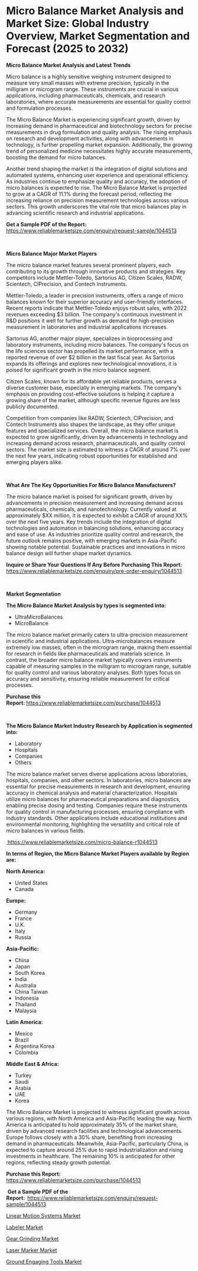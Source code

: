 <p><h1>Micro Balance Market Analysis and Market Size: Global Industry Overview, Market Segmentation and Forecast (2025 to 2032)</h1></p><p><strong>Micro Balance Market Analysis and Latest Trends</strong></p>
<p><p>Micro balance is a highly sensitive weighing instrument designed to measure very small masses with extreme precision, typically in the milligram or microgram range. These instruments are crucial in various applications, including pharmaceuticals, chemicals, and research laboratories, where accurate measurements are essential for quality control and formulation processes.</p><p>The Micro Balance Market is experiencing significant growth, driven by increasing demand in pharmaceutical and biotechnology sectors for precise measurements in drug formulation and quality analysis. The rising emphasis on research and development activities, along with advancements in technology, is further propelling market expansion. Additionally, the growing trend of personalized medicine necessitates highly accurate measurements, boosting the demand for micro balances.</p><p>Another trend shaping the market is the integration of digital solutions and automated systems, enhancing user experience and operational efficiency. As industries continue to emphasize quality and accuracy, the adoption of micro balances is expected to rise. The Micro Balance Market is projected to grow at a CAGR of 11.1% during the forecast period, reflecting the increasing reliance on precision measurement technologies across various sectors. This growth underscores the vital role that micro balances play in advancing scientific research and industrial applications.</p></p>
<p><strong>Get a Sample PDF of the Report:&nbsp;</strong> <a href="https://www.reliablemarketsize.com/enquiry/request-sample/1044513?utm_campaign=1895&utm_medium=2&utm_source=Github&utm_content=ia&utm_term=08042025&utm_id=micro-balance">https://www.reliablemarketsize.com/enquiry/request-sample/1044513</a></p>
<p>&nbsp;</p>
<p><strong>Micro Balance Major Market Players</strong></p>
<p><p>The micro balance market features several prominent players, each contributing to its growth through innovative products and strategies. Key competitors include Mettler-Toledo, Sartorius AG, Citizen Scales, RADW, Scientech, CIPrecision, and Contech Instruments.</p><p>Mettler-Toledo, a leader in precision instruments, offers a range of micro balances known for their superior accuracy and user-friendly interfaces. Recent reports indicate that Mettler-Toledo enjoys robust sales, with 2022 revenues exceeding $3 billion. The company's continuous investment in R&D positions it well for further growth as demand for high-precision measurement in laboratories and industrial applications increases.</p><p>Sartorius AG, another major player, specializes in bioprocessing and laboratory instruments, including micro balances. The company's focus on the life sciences sector has propelled its market performance, with a reported revenue of over $2 billion in the last fiscal year. As Sartorius expands its offerings and explores new technological innovations, it is poised for significant growth in the micro balance segment.</p><p>Citizen Scales, known for its affordable yet reliable products, serves a diverse customer base, especially in emerging markets. The company's emphasis on providing cost-effective solutions is helping it capture a growing share of the market, although specific revenue figures are less publicly documented.</p><p>Competition from companies like RADW, Scientech, CIPrecision, and Contech Instruments also shapes the landscape, as they offer unique features and specialized services. Overall, the micro balance market is expected to grow significantly, driven by advancements in technology and increasing demand across research, pharmaceuticals, and quality control sectors. The market size is estimated to witness a CAGR of around 7% over the next few years, indicating robust opportunities for established and emerging players alike.</p></p>
<p>&nbsp;</p>
<p><strong>What Are The Key Opportunities For Micro Balance Manufacturers?</strong></p>
<p><p>The micro balance market is poised for significant growth, driven by advancements in precision measurement and increasing demand across pharmaceuticals, chemicals, and nanotechnology. Currently valued at approximately $XX million, it is expected to exhibit a CAGR of around XX% over the next five years. Key trends include the integration of digital technologies and automation in balancing solutions, enhancing accuracy and ease of use. As industries prioritize quality control and research, the future outlook remains positive, with emerging markets in Asia-Pacific showing notable potential. Sustainable practices and innovations in micro balance design will further shape market dynamics.</p></p>
<p><strong>Inquire or Share Your Questions If Any Before Purchasing This Report:</strong> <a href="https://www.reliablemarketsize.com/enquiry/pre-order-enquiry/1044513?utm_campaign=1895&utm_medium=2&utm_source=Github&utm_content=ia&utm_term=08042025&utm_id=micro-balance">https://www.reliablemarketsize.com/enquiry/pre-order-enquiry/1044513</a></p>
<p>&nbsp;</p>
<p><strong>Market Segmentation</strong></p>
<p><strong>The Micro Balance Market Analysis by types is segmented into:</strong></p>
<p><ul><li>UltraMicroBalances</li><li>MicroBalance</li></ul></p>
<p><p>The micro balance market primarily caters to ultra-precision measurement in scientific and industrial applications. Ultra-microbalances measure extremely low masses, often in the microgram range, making them essential for research in fields like pharmaceuticals and materials science. In contrast, the broader micro balance market typically covers instruments capable of measuring samples in the milligram to microgram range, suitable for quality control and various laboratory analyses. Both types focus on accuracy and sensitivity, ensuring reliable measurement for critical processes.</p></p>
<p><strong>Purchase this Report:&nbsp;</strong><a href="https://www.reliablemarketsize.com/purchase/1044513?utm_campaign=1895&utm_medium=2&utm_source=Github&utm_content=ia&utm_term=08042025&utm_id=micro-balance">https://www.reliablemarketsize.com/purchase/1044513</a></p>
<p>&nbsp;</p>
<p><strong>The Micro Balance Market Industry Research by Application is segmented into:</strong></p>
<p><ul><li>Laboratory</li><li>Hospitals</li><li>Companies</li><li>Others</li></ul></p>
<p><p>The micro balance market serves diverse applications across laboratories, hospitals, companies, and other sectors. In laboratories, micro balances are essential for precise measurements in research and development, ensuring accuracy in chemical analysis and material characterization. Hospitals utilize micro balances for pharmaceutical preparations and diagnostics, enabling precise dosing and testing. Companies require these instruments for quality control in manufacturing processes, ensuring compliance with industry standards. Other applications include educational institutions and environmental monitoring, highlighting the versatility and critical role of micro balances in various fields.</p></p>
<p><a href="https://www.reliablemarketsize.com/micro-balance-r1044513?utm_campaign=1895&utm_medium=2&utm_source=Github&utm_content=ia&utm_term=08042025&utm_id=micro-balance">&nbsp;https://www.reliablemarketsize.com/micro-balance-r1044513</a></p>
<p><strong>In terms of Region, the Micro Balance Market Players available by Region are:</strong></p>
<p>
    <p> <strong> North America: </strong>
        <ul>
            <li>United States</li>
            <li>Canada</li>
        </ul>
        </p> 
    <p> <strong> Europe: </strong>
        <ul>
            <li>Germany</li>
            <li>France</li>
            <li>U.K.</li>
            <li>Italy</li>
            <li>Russia</li>
        </ul>
        </p> 
    <p> <strong> Asia-Pacific: </strong>
        <ul>
            <li>China</li>
            <li>Japan</li>
            <li>South Korea</li>
            <li>India</li>
            <li>Australia</li>
            <li>China Taiwan</li>
            <li>Indonesia</li>
            <li>Thailand</li>
            <li>Malaysia</li>
        </ul>
        </p> 
    <p> <strong> Latin America: </strong>
        <ul>
            <li>Mexico</li>
            <li>Brazil</li>
            <li>Argentina Korea</li>
            <li>Colombia</li>
        </ul>
        </p> 
    <p> <strong> Middle East & Africa: </strong>
        <ul>
            <li>Turkey</li>
            <li>Saudi</li>
            <li>Arabia</li>
            <li>UAE</li>
            <li>Korea</li>
        </ul>
    </p>
    </p>
<p><p>The Micro Balance Market is projected to witness significant growth across various regions, with North America and Asia-Pacific leading the way. North America is anticipated to hold approximately 35% of the market share, driven by advanced research facilities and technological advancements. Europe follows closely with a 30% share, benefiting from increasing demand in pharmaceuticals. Meanwhile, Asia-Pacific, particularly China, is expected to capture around 25% due to rapid industrialization and rising investments in healthcare. The remaining 10% is anticipated for other regions, reflecting steady growth potential.</p></p>
<p><strong>Purchase this Report: </strong><a href="https://www.reliablemarketsize.com/purchase/1044513?utm_campaign=1895&utm_medium=2&utm_source=Github&utm_content=ia&utm_term=08042025&utm_id=micro-balance">https://www.reliablemarketsize.com/purchase/1044513</a></p>
<p>&nbsp;<strong>Get a Sample PDF of the Report:&nbsp;&nbsp;</strong><a href="https://www.reliablemarketsize.com/enquiry/request-sample/1044513?utm_campaign=1895&utm_medium=2&utm_source=Github&utm_content=ia&utm_term=08042025&utm_id=micro-balance">https://www.reliablemarketsize.com/enquiry/request-sample/1044513</a></p>
<p><strong></strong></p>
<p><p><a href="https://github.com/floengsubb/Market-Research-Report-List-1/blob/main/linear-motion-systems-market.md?utm_campaign=1895&utm_medium=2&utm_source=Github&utm_content=ia&utm_term=08042025&utm_id=micro-balance">Linear Motion Systems Market</a></p><p><a href="https://github.com/salkidtodo/Market-Research-Report-List-1/blob/main/labeler-market.md?utm_campaign=1895&utm_medium=2&utm_source=Github&utm_content=ia&utm_term=08042025&utm_id=micro-balance">Labeler Market</a></p><p><a href="https://github.com/ildyduedu/Market-Research-Report-List-1/blob/main/gear-grinding-market.md?utm_campaign=1895&utm_medium=2&utm_source=Github&utm_content=ia&utm_term=08042025&utm_id=micro-balance">Gear Grinding Market</a></p><p><a href="https://github.com/oduorsarath9/Market-Research-Report-List-1/blob/main/laser-marker-market.md?utm_campaign=1895&utm_medium=2&utm_source=Github&utm_content=ia&utm_term=08042025&utm_id=micro-balance">Laser Marker Market</a></p><p><a href="https://github.com/eleussabra/Market-Research-Report-List-1/blob/main/ground-engaging-tools-market.md?utm_campaign=1895&utm_medium=2&utm_source=Github&utm_content=ia&utm_term=08042025&utm_id=micro-balance">Ground Engaging Tools Market</a></p></p>
